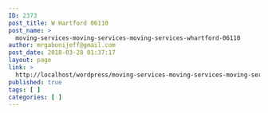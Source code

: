 ```yaml
---
ID: 2373
post_title: W Hartford 06110
post_name: >
  moving-services-moving-services-moving-services-whartford-06110
author: mrgabonijeff@gmail.com
post_date: 2018-03-28 01:37:17
layout: page
link: >
  http://localhost/wordpress/moving-services-moving-services-moving-services-whartford-06110/
published: true
tags: [ ]
categories: [ ]
---
```

